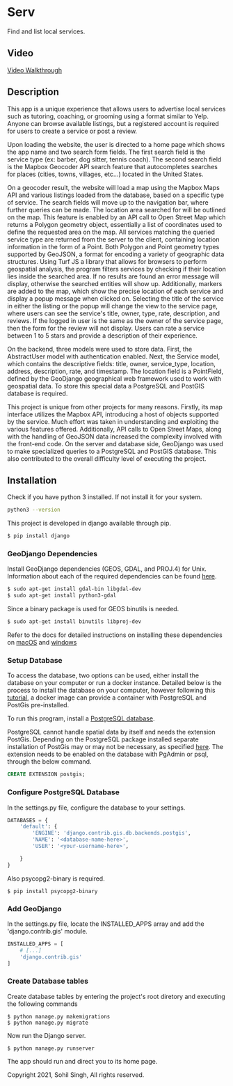 # Serv

Find and list local services.

## Video

[Video Walkthrough](https://youtu.be/tDvRfcnSwJI)

## Description

This app is a unique experience that allows users to advertise local services such as tutoring, coaching, or grooming using a format similar to Yelp.  Anyone can browse available listings, but a registered account is required for users to create a service or post a review.  

Upon loading the website, the user is directed to a home page which shows the app name and two search form fields.  The first search field is the service type (ex: barber, dog sitter, tennis coach).  The second search field is the Mapbox Geocoder API search feature that autocompletes searches for places (cities, towns, villages, etc...) located in the United States.  

On a geocoder result, the website will load a map using the Mapbox Maps API and various listings loaded from the database, based on a specific type of service.  The search fields will move up to the navigation bar, where further queries can be made.  The location area searched for will be outlined on the map.  This feature is enabled by an API call to Open Street Map which returns a Polygon geometry object, essentially a list of coordinates used to define the requested area on the map.  All services matching the queried service type are returned from the server to the client, containing location information in the form of a Point.  Both Polygon and Point geometry types supported by GeoJSON, a format for encoding a variety of geographic data structures.  Using Turf JS a library that allows for browsers to perform geospatial analysis, the program filters services by checking if their location lies inside the searched area.  If no results are found an error message will display, otherwise the searched entities will show up.  Additionally, markers are added to the map, which show the precise location of each service and display a popup message when clicked on.  Selecting the title of the service in either the listing or the popup will change the view to the service page, where users can see the service's title, owner, type, rate, description, and reviews.  If the logged in user is the same as the owner of the service page, then the form for the review will not display.  Users can rate a service between 1 to 5 stars and provide a description of their experience.

On the backend, three models were used to store data.  First, the AbstractUser model with authentication enabled.  Next, the Service model, which contains the descriptive fields: title, owner, service_type, location, address, description, rate, and timestamp.  The location field is a PointField, defined by the GeoDjango geographical web framework used to work with geospatial data.  To store this special data a PostgreSQL and PostGIS database is required.  

This project is unique from other projects for many reasons.  Firstly, its map interface utilizes the Mapbox API, introducing a host of objects supported by the service.  Much effort was taken in understanding and exploiting the various features offered.  Additionally, API calls to Open Street Maps, along with the handling of GeoJSON data increased the complexity involved with the front-end code.  On the server and database side,  GeoDjango was used to make specialized queries to a PostgreSQL and PostGIS database.  This also contributed to the overall difficulty level of executing the project.  

## Installation

Check if you have python 3 installed.  If not install it for your system.

```bash
python3 --version
```

This project is developed in django available through pip.

```bash
$ pip install django
```

### GeoDjango Dependencies

Install GeoDjango dependencies (GEOS, GDAL, and PROJ.4) for Unix.  Information about each of the required dependencies can be found [here](https://realpython.com/location-based-app-with-geodjango-tutorial/#creating-a-django-application).


```bash
$ sudo apt-get install gdal-bin libgdal-dev
$ sudo apt-get install python3-gdal
```

Since a binary package is used for GEOS binutils is needed.

```bash
$ sudo apt-get install binutils libproj-dev
```

Refer to the docs for detailed instructions on installing these dependencies on [macOS](https://docs.djangoproject.com/en/2.1/ref/contrib/gis/install/#macos) and [windows](https://docs.djangoproject.com/en/2.1/ref/contrib/gis/install/#windows)

### Setup Database

To access the database, two options can be used, either install the database on your computer or run a docker instance.  Detailed below is the process to install the database on your computer, however following this [tutorial](https://realpython.com/location-based-app-with-geodjango-tutorial/#creating-a-django-application), a docker image can provide a container with PostgreSQL and PostGis pre-installed.  

To run this program, install a [PostgreSQL database](https://www.postgresql.org/download/).

PostgreSQL cannot handle spatial data by itself and needs the extension PostGis.  Depending on the PostgreSQL package installed separate installation of PostGis may or may not be necessary, as specified [here](https://postgis.net/install/).  The extension needs to be enabled on the database with PgAdmin or psql, through the below command.

```sql
CREATE EXTENSION postgis;
```
### Configure PostgreSQL Database

In the settings.py file, configure the database to your settings.

```python
DATABASES = {
    'default': {
        'ENGINE': 'django.contrib.gis.db.backends.postgis',
        'NAME': '<database-name-here>',
        'USER': '<your-username-here>',

    }
}
```

Also psycopg2-binary is required.

```shell
$ pip install psycopg2-binary
```


### Add GeoDjango

In the settings.py file, locate the INSTALLED_APPS array and add the 'django.contrib.gis' module. 

```python
INSTALLED_APPS = [
    # [...]
    'django.contrib.gis'
]
```

### Create Database tables

Create database tables by entering the project's root diretory and executing the following commands

```shell
$ python manage.py makemigrations
$ python manage.py migrate
```

Now run the Django server.

```shell
$ python manage.py runserver
```

The app should run and direct you to its home page.


Copyright 2021, Sohil Singh, All rights reserved.

